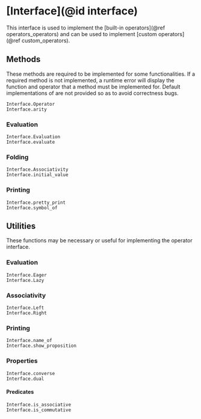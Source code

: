 
# [Interface](@id interface)

This interface is used to implement the [built-in operators](@ref operators_operators) and can be used to implement [custom operators](@ref custom_operators).

## Methods

These methods are required to be implemented for some functionalities. If a required method is not implemented, a runtime error will display the function and operator that a method must be implemented for. Default implementations of are not provided so as to avoid correctness bugs.

```@docs
Interface.Operator
Interface.arity
```

### Evaluation

```@docs
Interface.Evaluation
Interface.evaluate
```

### Folding

```@docs
Interface.Associativity
Interface.initial_value
```

### Printing

```@docs
Interface.pretty_print
Interface.symbol_of
```

## Utilities

These functions may be necessary or useful for implementing the operator interface.

### Evaluation

```@docs
Interface.Eager
Interface.Lazy
```

### Associativity

```@docs
Interface.Left
Interface.Right
```

### Printing

```@docs
Interface.name_of
Interface.show_proposition
```

### Properties

```@docs
Interface.converse
Interface.dual
```

#### Predicates

```@docs
Interface.is_associative
Interface.is_commutative
```

